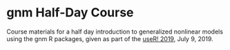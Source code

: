 # gnm Half-Day Course

Course materials for a half day introduction to generalized nonlinear models using the gnm R packages, given as part of the [useR! 2019](http://www.user2019.fr/tutorials/), July 9, 2019.

